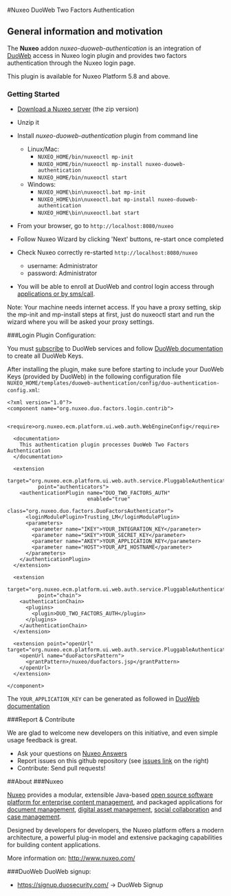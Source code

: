 #Nuxeo DuoWeb Two Factors Authentication

## General information and motivation

The **Nuxeo** addon _nuxeo-duoweb-authentication_ is an integration of [DuoWeb](http://www.duosecurity.com) access in Nuxeo login plugin and provides two factors authentication through the Nuxeo login page.

This plugin is available for Nuxeo Platform 5.8 and above.

### Getting Started

- [Download a Nuxeo server](http://www.nuxeo.com/en/downloads) (the zip version)

- Unzip it

- Install _nuxeo-duoweb-authentication_ plugin from command line
  - Linux/Mac:
    - `NUXEO_HOME/bin/nuxeoctl mp-init`
    - `NUXEO_HOME/bin/nuxeoctl mp-install nuxeo-duoweb-authentication`
    - `NUXEO_HOME/bin/nuxeoctl start`
  - Windows:
    - `NUXEO_HOME\bin\nuxeoctl.bat mp-init`
    - `NUXEO_HOME\bin\nuxeoctl.bat mp-install nuxeo-duoweb-authentication`
    - `NUXEO_HOME\bin\nuxeoctl.bat start`

- From your browser, go to `http://localhost:8080/nuxeo`

- Follow Nuxeo Wizard by clicking 'Next' buttons, re-start once completed

- Check Nuxeo correctly re-started `http://localhost:8080/nuxeo`
  - username: Administrator
  - password: Administrator

- You will be able to enroll at DuoWeb and control login access through [applications or by sms/call](https://duosecurity.com/product#effective).


Note: Your machine needs internet access. If you have a proxy setting, skip the mp-init and mp-install steps at first, just do nuxeoctl start and run the wizard where you will be asked your proxy settings.

###Login Plugin Configuration:

You must [subscribe](https://signup.duosecurity.com/) to DuoWeb services and follow [DuoWeb documentation](https://www.duosecurity.com/docs/duoweb) to create all DuoWeb Keys.

After installing the plugin, make sure before starting to include your DuoWeb Keys (provided by DuoWeb) in the following configuration file `NUXEO_HOME/templates/duoweb-authentication/config/duo-authentication-config.xml`:

    <?xml version="1.0"?>
	<component name="org.nuxeo.duo.factors.login.contrib">

	  <require>org.nuxeo.ecm.platform.ui.web.auth.WebEngineConfig</require>

	  <documentation>
	    This authentication plugin processes DuoWeb Two Factors Authentication
	  </documentation>

	  <extension
	          target="org.nuxeo.ecm.platform.ui.web.auth.service.PluggableAuthenticationService"
	          point="authenticators">
	    <authenticationPlugin name="DUO_TWO_FACTORS_AUTH"
	                          enabled="true"
	                          class="org.nuxeo.duo.factors.DuoFactorsAuthenticator">
	      <loginModulePlugin>Trusting_LM</loginModulePlugin>
	      <parameters>
	        <parameter name="IKEY">YOUR_INTEGRATION_KEY</parameter>
	        <parameter name="SKEY">YOUR_SECRET_KEY</parameter>
	        <parameter name="AKEY">YOUR_APPLICATION_KEY</parameter>
	        <parameter name="HOST">YOUR_API_HOSTNAME</parameter>
	      </parameters>
	    </authenticationPlugin>
	  </extension>

	  <extension
	          target="org.nuxeo.ecm.platform.ui.web.auth.service.PluggableAuthenticationService"
	          point="chain">
	    <authenticationChain>
	      <plugins>
	        <plugin>DUO_TWO_FACTORS_AUTH</plugin>
	      </plugins>
	    </authenticationChain>
	  </extension>

	  <extension point="openUrl" target="org.nuxeo.ecm.platform.ui.web.auth.service.PluggableAuthenticationService">
	    <openUrl name="duoFactorsPattern">
	      <grantPattern>/nuxeo/duofactors.jsp</grantPattern>
	    </openUrl>
	  </extension>

	</component>

The `YOUR_APPLICATION_KEY` can be generated as followed in [DuoWeb documentation](https://www.duosecurity.com/docs/duoweb#1.-generate-an-akey)

###Report & Contribute

We are glad to welcome new developers on this initiative, and even simple usage feedback is great.
- Ask your questions on [Nuxeo Answers](http://answers.nuxeo.com)
- Report issues on this github repository (see [issues link](http://github.com/nuxeo/nuxeo-duoweb-authentication/issues) on the right)
- Contribute: Send pull requests!

##About
###Nuxeo

[Nuxeo](http://www.nuxeo.com) provides a modular, extensible Java-based [open source software platform for enterprise content management](http://www.nuxeo.com/en/products/content-management-platform), and packaged applications for [document management](http://www.nuxeo.com/en/products/document-management), [digital asset management](http://www.nuxeo.com/en/products/digital-asset-management), [social collaboration](http://www.nuxeo.com/en/products/social-collaboration) and [case management](http://www.nuxeo.com/en/products/case-management).

Designed by developers for developers, the Nuxeo platform offers a modern architecture, a powerful plug-in model and extensive packaging capabilities for building content applications.

More information on: <http://www.nuxeo.com/>

###DuoWeb
DuoWeb signup:

- <https://signup.duosecurity.com/> -> DuoWeb Signup
